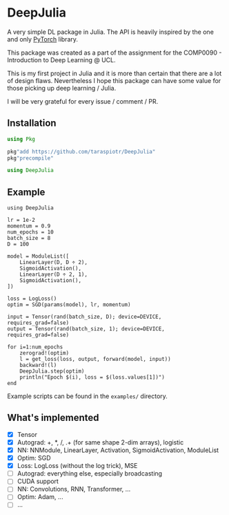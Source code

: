 # DeepJulia
A very simple DL package in Julia. The API is heavily inspired by the one and only [PyTorch](pytorch.org) library.

This package was created as a part of the assignment for the COMP0090 - Introduction to Deep Learning @ UCL.

This is my first project in Julia and it is more than certain that there are a lot of design flaws. Nevertheless I hope this package can have some value for those picking up deep learning / Julia.

I will be very grateful for every issue / comment / PR.


## Installation

```Julia
using Pkg

pkg"add https://github.com/taraspiotr/DeepJulia"
pkg"precompile"

using DeepJulia
```

## Example

```
using DeepJulia

lr = 1e-2
momentum = 0.9
num_epochs = 10
batch_size = 8
D = 100

model = ModuleList([
    LinearLayer(D, D ÷ 2),
    SigmoidActivation(),
    LinearLayer(D ÷ 2, 1),
    SigmoidActivation(),
])

loss = LogLoss()
optim = SGD(params(model), lr, momentum)

input = Tensor(rand(batch_size, D); device=DEVICE, requires_grad=false)
output = Tensor(rand(batch_size, 1); device=DEVICE, requires_grad=false)

for i=1:num_epochs
    zerograd!(optim)
    l = get_loss(loss, output, forward(model, input))
    backward!(l)
    DeepJulia.step(optim)
    println("Epoch $(i), loss = $(loss.values[1])")
end
```

Example scripts can be found in the `examples/` directory.

## What's implemented

- [x] Tensor
- [x] Autograd: +, *, /, .+ (for same shape 2-dim arrays), logistic
- [x] NN: NNModule, LinearLayer, Activation, SigmoidActivation, ModuleList
- [x] Optim: SGD
- [x] Loss: LogLoss (without the log trick), MSE
- [ ] Autograd: everything else, especially broadcasting
- [ ] CUDA support
- [ ] NN: Convolutions, RNN, Transformer, ...
- [ ] Optim: Adam, ...
- [ ] ...
